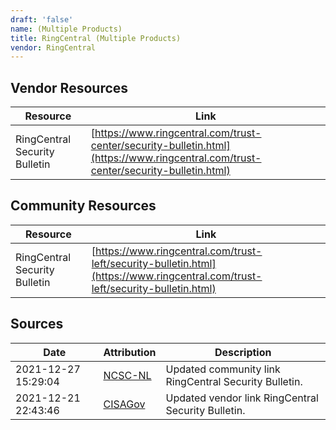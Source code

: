 ```yaml
---
draft: 'false'
name: (Multiple Products)
title: RingCentral (Multiple Products)
vendor: RingCentral
---
```


## Vendor Resources
| Resource | Link |
| --- | --- |
| RingCentral Security Bulletin | [https://www.ringcentral.com/trust-center/security-bulletin.html](https://www.ringcentral.com/trust-center/security-bulletin.html) |

## Community Resources
| Resource | Link |
| --- | --- |
| RingCentral Security Bulletin | [https://www.ringcentral.com/trust-left/security-bulletin.html](https://www.ringcentral.com/trust-left/security-bulletin.html) |


## Sources
| Date | Attribution | Description |
| --- | --- | --- |
| 2021-12-27 15:29:04 | [NCSC-NL](https://github.com/NCSC-NL/log4shell/blob/main/software/README.md) | Updated community link RingCentral Security Bulletin.  |
| 2021-12-21 22:43:46 | [CISAGov](https://raw.githubusercontent.com/cisagov/log4j-affected-db/develop/README.md) | Updated vendor link RingCentral Security Bulletin.  |
